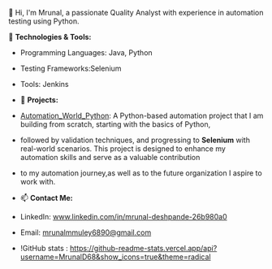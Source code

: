👋 Hi, I'm Mrunal, a passionate Quality Analyst with experience in automation testing using Python.

🔧 **Technologies & Tools:**
- Programming Languages: Java, Python
- Testing Frameworks:Selenium
- Tools: Jenkins
- 📂 **Projects:**

- [Automation_World_Python](https://github.com/MrunalD68/Automation_World_Python): A Python-based automation project that I am building from scratch, starting with the basics of Python,
- followed by validation techniques, and progressing to **Selenium** with real-world scenarios. This project is designed to enhance my automation skills and serve as a valuable contribution
- to my automation journey,as well as to the future organization I aspire to work with.

- 📫 **Contact Me:**
- LinkedIn: www.linkedin.com/in/mrunal-deshpande-26b980a0
- Email: mrunalmmuley6890@gmail.com

- !GitHub stats : https://github-readme-stats.vercel.app/api?username=MrunalD68&show_icons=true&theme=radical
  

